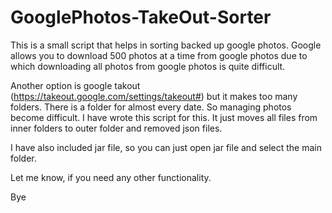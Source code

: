 # GooglePhotos-TakeOut-Sorter

This is a small script that helps in sorting backed up google photos. Google allows you to download 500 photos at a time from
google photos due to which downloading all photos from google photos is quite difficult. 

Another option is google takout (https://takeout.google.com/settings/takeout#) but it makes too many folders. There is a folder for 
almost every date. So managing photos become difficult. I have wrote this script for this. It just moves all files from inner folders
to outer folder and removed json files.

I have also included jar file, so you can just open jar file and select the main folder.

Let me know, if you need any other functionality.

Bye


